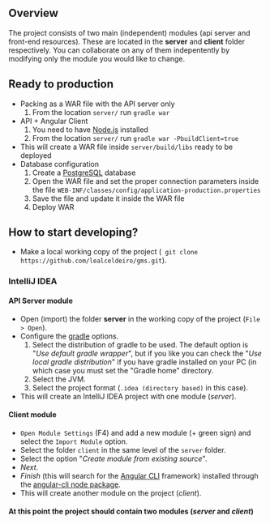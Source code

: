 ## Overview
The project consists of two main (independent) modules (api server and front-end resources). These are located in the **server** and **client** folder respectively. You can collaborate on any of them indepentently by modifying only the module you would like to change.

## Ready to production
* Packing as a WAR file with the API server only
  1. From the location `server/` run `gradle war`
* API + Angular Client
  1. You need to have [Node.js][4] installed
  2. From the location `server/` run `gradle war -PbuildClient=true`
* This will create a WAR file inside `server/build/libs` ready to be deployed
* Database configuration
  1. Create a [PostgreSQL][5] database
  2. Open the WAR file and set the proper connection parameters inside the file `WEB-INF/classes/config/application-production.properties`
  3. Save the file and update it inside the WAR file
  4. Deploy WAR

## How to start developing?
* Make a local working copy of the project (` git clone https://github.com/lealceldeiro/gms.git`).

### IntelliJ IDEA
#### API Server module
* Open (import) the folder **server** in the working copy of the project (`File > Open`).
* Configure the [gradle][1] options.
  1. Select the distribution of gradle to be used. The default option is "_Use default gradle wrapper_", but if you like you can check the "_Use local gradle distribution_" if you have gradle installed on your PC (in which case you must set the "Gradle home" directory.
  2. Select the JVM.
  3. Select the project format (`.idea (directory based)` in this case).
* This will create an IntelliJ IDEA project with one module (_server_).
#### Client module
* `Open Module Settings` (F4) and add a new module (+ green sign) and select the `Import Module` option.
* Select the folder `client` in the same level of the `server` folder.
* Select the option "_Create module from existing source_".
* _Next_.
* _Finish_ (this will search for the [Angular CLI][2] framework) installed through the [angular-cli node package][3].
* This will create another module on the project (_client_).
#### At this point the project should contain two modules (_server_ and _client_)

[1]: https://gradle.org/
[2]: https://cli.angular.io/
[3]: https://www.npmjs.com/package/angular-cli
[4]: https://nodejs.org/en/
[5]: https://www.postgresql.org/

